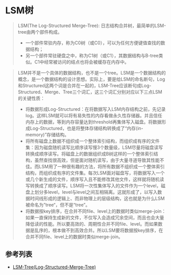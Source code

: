 # LSM树
> LSM(The Log-Structured Merge-Tree): 日志结构合并树，最简单的LSM-tree由两个部件构成。
> - 一个部件常驻内存，称为C0树（或C0），可以为任何方便键值查找的数据结构；
> - 另一个部件常驻硬盘之中，称为C1树（或C1），其数据结构与B-tree类似。C1中经常被访问的结点也将会被缓存在内存中。

> LSM并不是一个具体的数据结构，也不是一个tree。LSM是一个数据结构的概念，是一个数据结构的设计思想。实际上，要是给LSM的命名断句，Log和Structured这两个词是合并在一起的，LSM-Tree应该断句成Log-Structured、Merge、Tree三个词汇，这三个词汇分别对应以下三点LSM的关键性质：
> - 将数据形成Log-Structured：在将数据写入LSM内存结构之前，先记录log。这样LSM就可以将有易失性的内存看做永久性存储器。并且信任内存上的数据，等到内存容量达到threshold再集体写入磁盘。将数据形成Log-Structured，也是将整体存储结构转换成了“内存(in-memory)”存储结构。
> - 将所有磁盘上数据不组织成一个整体索引结构，而组织成有序的文件集：因为磁盘随机读写比顺序读写慢3个数量级，LSM尽量将磁盘读写转换成顺序读写。将磁盘上的数据组织成B树这样的一个整体索引结构，虽然查找很高效，但是面对随机读写，由于大量寻道导致其性能不佳。而LSM用了一种很有趣的方法，将所有数据不组织成一个整体索引结构，而组织成有序的文件集。每次LSM面对磁盘写，将数据写入一个或几个新生成的文件，顺序写入且不能修改其他文件，这样就将随机读写转换成了顺序读写。LSM将一次性集体写入的文件作为一个level，磁盘上划分多level，level与level之间互相隔离。这就形成了，以写入数据时间线形成的逻辑上、而非物理上的层级结构，这也就是为什么LSM被命名为”tree“，但不是“tree”。
> - 将数据按key排序，在合并不同file、level上的数据时类似merge-join：如果一直保持生成新的文件，不仅写入会造成冗余空间，而且也会大量降低读的性能。所以要高效的、周期性合并不同file、level。而如果数据是乱序的，根本做不到高效合并。所以LSM要将数据按key排序，在合并不同file、level上的数据时类似merge-join。

## 参考列表
- [LSM-Tree(Log-Structured-Merge-Tree)](http://www.importnew.com/28083.html)



